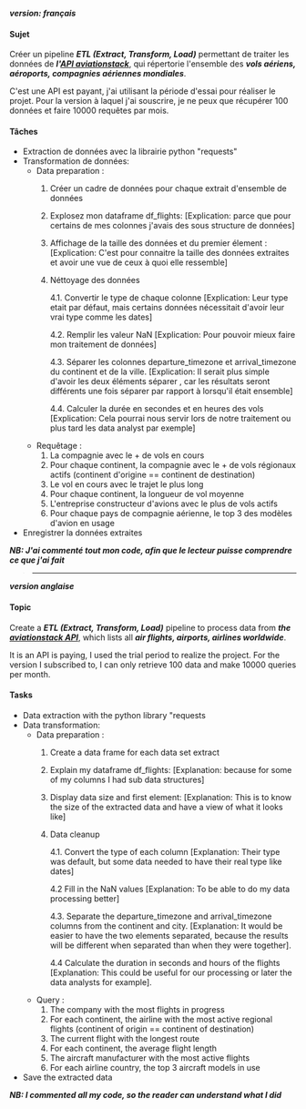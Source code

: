 ***version: français***
#### Sujet
Créer un pipeline ***ETL (Extract, Transform, Load)*** permettant de traiter les données de ***l'[API aviationstack](https://aviationstack.com/)***, qui répertorie l'ensemble des ***vols aériens, aéroports, compagnies aériennes mondiales***.

C'est une API est payant, j'ai utilisant la période d'essai pour réaliser le projet. Pour la version à laquel j'ai souscrire, je ne peux que récupérer 100 données et faire 10000 requêtes par mois.

#### Tâches
- Extraction de données avec la librairie python "requests"
- Transformation de données:
  - Data preparation : 
    1. Créer un cadre de données pour chaque extrait d'ensemble de données
    2. Explosez mon dataframe df_flights: [Explication: parce que pour certains de mes colonnes j'avais des sous structure de données]
    3. Affichage de la taille des données et du premier élement : [Explication: C'est pour connaitre la taille des données extraites et avoir une vue de ceux à quoi elle ressemble]
    4. Néttoyage des données
  
        4.1. Convertir le type de chaque colonne [Explication: Leur type etait par défaut, mais certains données nécessitait d'avoir leur vrai type comme les dates]

        4.2. Remplir les valeur NaN [Explication: Pour pouvoir mieux faire mon traitement de données]

        4.3. Séparer les colonnes departure_timezone et arrival_timezone du continent et de la ville. [Explication: Il serait plus simple d'avoir les deux éléments séparer , car les résultats seront différents une fois séparer par rapport à lorsqu'il était ensemble]

        4.4. Calculer la durée en secondes et en heures des vols [Explication: Cela pourrai nous servir lors de notre traitement ou plus tard les data analyst par exemple]
  - Requêtage : 
    1. La compagnie avec le + de vols en cours
    2. Pour chaque continent, la compagnie avec le + de vols régionaux actifs (continent d'origine == continent de destination)
    3. Le vol en cours avec le trajet le plus long
    4. Pour chaque continent, la longueur de vol moyenne
    5. L'entreprise constructeur d'avions avec le plus de vols actifs
    6. Pour chaque pays de compagnie aérienne, le top 3 des modèles d'avion en usage
- Enregistrer la données extraites

***NB: J'ai commenté tout mon code, afin que le lecteur puisse comprendre ce que j'ai fait***

> -------------------------------------------------------------------------------------------------------------------------------------------------------------------------------

***version anglaise***
#### Topic
Create a ***ETL (Extract, Transform, Load)*** pipeline to process data from ***the [aviationstack API](https://aviationstack.com/)***, which lists all ***air flights, airports, airlines worldwide***.

It is an API is paying, I used the trial period to realize the project. For the version I subscribed to, I can only retrieve 100 data and make 10000 queries per month.

#### Tasks
- Data extraction with the python library "requests
- Data transformation:
  - Data preparation : 
    1. Create a data frame for each data set extract
    2. Explain my dataframe df_flights: [Explanation: because for some of my columns I had sub data structures]
    3. Display data size and first element: [Explanation: This is to know the size of the extracted data and have a view of what it looks like]
    4. Data cleanup
  
        4.1. Convert the type of each column [Explanation: Their type was default, but some data needed to have their real type like dates]

        4.2 Fill in the NaN values [Explanation: To be able to do my data processing better]

        4.3. Separate the departure_timezone and arrival_timezone columns from the continent and city. [Explanation: It would be easier to have the two elements separated, because the results will be different when separated than when they were together].

        4.4 Calculate the duration in seconds and hours of the flights [Explanation: This could be useful for our processing or later the data analysts for example].
  - Query : 
    1. The company with the most flights in progress
    2. For each continent, the airline with the most active regional flights (continent of origin == continent of destination)
    3. The current flight with the longest route
    4. For each continent, the average flight length
    5. The aircraft manufacturer with the most active flights
    6. For each airline country, the top 3 aircraft models in use
- Save the extracted data

***NB: I commented all my code, so the reader can understand what I did***